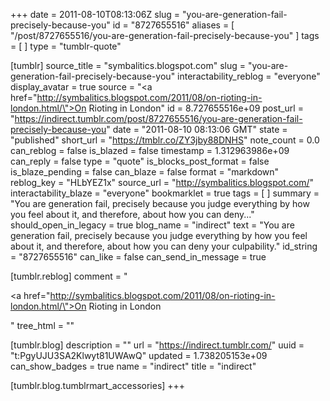 +++
date = 2011-08-10T08:13:06Z
slug = "you-are-generation-fail-precisely-because-you"
id = "8727655516"
aliases = [ "/post/8727655516/you-are-generation-fail-precisely-because-you" ]
tags = [ ]
type = "tumblr-quote"

[tumblr]
source_title = "symbalitics.blogspot.com"
slug = "you-are-generation-fail-precisely-because-you"
interactability_reblog = "everyone"
display_avatar = true
source = "<a href=\"http://symbalitics.blogspot.com/2011/08/on-rioting-in-london.html/\">On Rioting in London</a>"
id = 8.727655516e+09
post_url = "https://indirect.tumblr.com/post/8727655516/you-are-generation-fail-precisely-because-you"
date = "2011-08-10 08:13:06 GMT"
state = "published"
short_url = "https://tmblr.co/ZY3jby88DNHS"
note_count = 0.0
can_reblog = false
is_blazed = false
timestamp = 1.312963986e+09
can_reply = false
type = "quote"
is_blocks_post_format = false
is_blaze_pending = false
can_blaze = false
format = "markdown"
reblog_key = "HLbYEZ1x"
source_url = "http://symbalitics.blogspot.com/"
interactability_blaze = "everyone"
bookmarklet = true
tags = [ ]
summary = "You are generation fail, precisely because you judge everything by how you feel about it, and therefore, about how you can deny..."
should_open_in_legacy = true
blog_name = "indirect"
text = "You are generation fail, precisely because you judge everything by how you feel about it, and therefore, about how you can deny your culpability."
id_string = "8727655516"
can_like = false
can_send_in_message = true

[tumblr.reblog]
comment = "<p><a href=\"http://symbalitics.blogspot.com/2011/08/on-rioting-in-london.html/\">On Rioting in London</a></p>"
tree_html = ""

[tumblr.blog]
description = ""
url = "https://indirect.tumblr.com/"
uuid = "t:PgyUJU3SA2Klwyt81UWAwQ"
updated = 1.738205153e+09
can_show_badges = true
name = "indirect"
title = "indirect"

[tumblr.blog.tumblrmart_accessories]
+++
